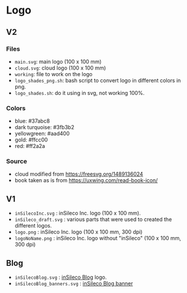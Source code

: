 # Logo

## V2

### Files

* `main.svg`: main logo (100 x 100 mm)
* `cloud.svg`: cloud logo (100 x 100 mm)
* `working`: file to work on the logo
* `logo_shades_png.sh`: bash script to convert logo in different colors in png.
* `logo_shades.sh`: do it using in svg, not working 100%.

### Colors

* blue: #37abc8
* dark turquoise: #3fb3b2
* yellowgreen: #aad400
* gold: #ffcc00
* red: #ff2a2a

### Source 

- cloud modified from https://freesvg.org/1489136024
- book taken as is from https://uxwing.com/read-book-icon/


## V1 

* `inSilecoInc.svg` : inSileco Inc. logo (100 x 100 mm). 
* `inSileco_draft.svg` : various parts that were used to created the different logos.
* `logo.png` : inSileco Inc. logo (100 x 100 mm, 300 dpi)
* `logoNoName.png` : inSileco Inc. logo without "inSileco" (100 x 100 mm, 300 dpi)


## Blog

* `inSilecoBlog.svg` : [inSileco Blog](https://github.com/inSileco) logo. 
* `inSilecoBlog_banners.svg` : [inSileco Blog banner](https://insileco.github.io/)